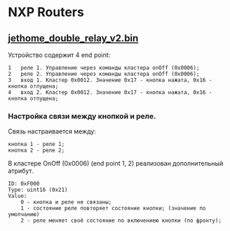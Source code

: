 NXP Routers
=============================

[jethome_double_relay_v2.bin](jethome_double_relay_v2.bin)
---------------------------

Устройство содержит 4 end point:

    1   реле 1. Управление через команды кластера onOff (0x0006);
    2   реле 2. Управление через команды кластера onOff (0x0006);
    3   вход 1. Кластер 0x0012. Значение 0x17 - кнопка нажата, 0x16 - кнопка отпущена;
    4   вход 2. Кластер 0x0012. Значение 0x17 - кнопка нажата, 0x16 - кнопка отпущена;

### Настройка связи между кнопкой и реле.
Связь настраивается между:

    кнопка 1 - реле 1;
    кнопка 2 - реле 2;

В кластере OnOff (0x0006) (end point 1, 2) реализован дополнительный атрибут.

    ID: 0xF000
    Type: uint16 (0x21)
    Value:
        0 - кнопка и реле не связаны;
        1 - состояние реле повторяет состояние кнопки; (значение по умолчанию)
        2 - реле меняет своё состояние по включениею кнопки (по фронту);